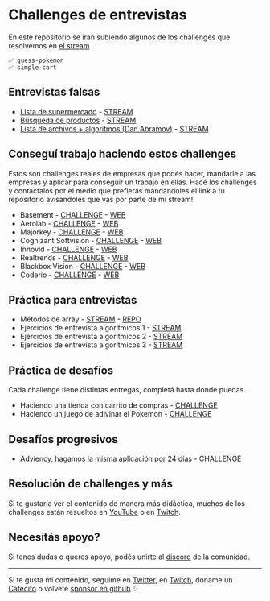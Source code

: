 # Challenges de entrevistas
En este repositorio se iran subiendo algunos de los challenges que resolvemos en [el stream](https://twitch.tv/goncypozzo).

    ✅ guess-pokemon
    ✅ simple-cart

## Entrevistas falsas
* [Lista de supermercado](./supermarket-list) - [STREAM](https://www.youtube.com/watch?v=ocwsPB1ysOQ)
* [Búsqueda de productos](./list-search) - [STREAM](https://www.youtube.com/watch?v=SG5FFwLDuSQ)
* [Lista de archivos + algoritmos (Dan Abramov)](./dan-abramov) - [STREAM](https://www.youtube.com/watch?v=-w-P4u0x8ig)

## Conseguí trabajo haciendo estos challenges
Estos son challenges reales de empresas que podés hacer, mandarle a las empresas y aplicar para conseguir un trabajo en ellas. Hacé los challenges y contactalos por el medio que prefieras mandandoles el link a tu repositorio avisandoles que vas por parte de mi stream!

* Basement - [CHALLENGE](https://github.com/goncy/basement-challenge) - [WEB](https://basement.studio/)
* Aerolab - [CHALLENGE](https://github.com/goncy/aerolab-challenge) - [WEB](https://aerolab.co/)
* Majorkey - [CHALLENGE](https://github.com/goncy/tradehelm-challenge) - [WEB](https://www.majorkeytech.com/)
* Cognizant Softvision - [CHALLENGE](https://github.com/goncy/cognizant-softvision-challenge) - [WEB](https://www.cognizantsoftvision.com/)
* Innovid - [CHALLENGE](https://github.com/goncy/innovid-challenge) - [WEB](https://www.innovid.com/)
* Realtrends - [CHALLENGE](https://github.com/goncy/realtrends-challenge) - [WEB](https://www.real-trends.com/)
* Blackbox Vision - [CHALLENGE](https://github.com/goncy/blackbox-vision-challenge) - [WEB](https://blackbox-vision.tech/)
* Coderio - [CHALLENGE](https://github.com/goncy/coderio-challenge) - [WEB](https://coderio.co/)

## Práctica para entrevistas
* Métodos de array - [STREAM](https://youtu.be/kX1HKn9yk0g) - [REPO](https://github.com/goncy/array-methods)
* Ejercicios de entrevista algorítmicos 1 - [STREAM](https://youtu.be/BvjGztdb30E)
* Ejercicios de entrevista algorítmicos 2 - [STREAM](https://youtu.be/aCwW6ATxLZ4)
* Ejercicios de entrevista algorítmicos 3 - [STREAM](https://youtu.be/lA09l0Q1UDQ)

## Práctica de desafíos
Cada challenge tiene distintas entregas, completá hasta donde puedas.

* Haciendo una tienda con carrito de compras - [CHALLENGE](./simple-cart)
* Haciendo un juego de adivinar el Pokemon - [CHALLENGE](./guess-pokemon)

## Desafíos progresivos
* Adviency, hagamos la misma aplicación por 24 días - [CHALLENGE](https://twitter.com/goncy/status/1466050967808401409)

## Resolución de challenges y más
Si te gustaría ver el contenido de manera más didáctica, muchos de los challenges están resueltos en [YouTube](https://youtube.goncy.dev) o en [Twitch](https://twitch.tv/goncypozzo).

## Necesitás apoyo?
Si tenes dudas o queres apoyo, podés unirte al [discord](https://discord.goncy.dev) de la comunidad.

---
Si te gusta mi contenido, seguime en [Twitter](https://twitter.gonzalopozzo.com), en [Twitch](https://twitch.gonzalopozzo.com), doname un [Cafecito](https://cafecito.gonzalopozzo.com) o volvete [sponsor en github](https://github.com/sponsors/goncy) ✨
